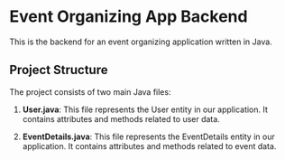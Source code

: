 
# Event Organizing App Backend

This is the backend for an event organizing application written in Java.

## Project Structure

The project consists of two main Java files:

1. **User.java**: This file represents the User entity in our application. It contains attributes and methods related to user data.
   
2. **EventDetails.java**: This file represents the EventDetails entity in our application. It contains attributes and methods related to event data.


